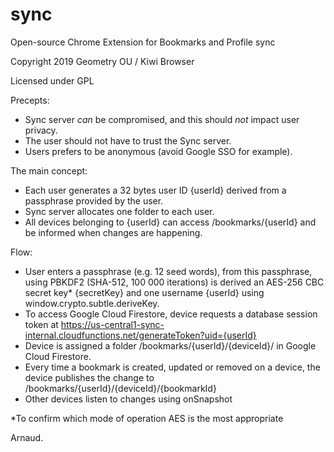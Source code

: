 # sync
Open-source Chrome Extension for Bookmarks and Profile sync

Copyright 2019 Geometry OU / Kiwi Browser

Licensed under GPL

Precepts:
  - Sync server *can* be compromised, and this should *not* impact user privacy.
  - The user should not have to trust the Sync server.
  - Users prefers to be anonymous (avoid Google SSO for example).

The main concept:
  - Each user generates a 32 bytes user ID {userId} derived from a passphrase provided by the user.
  - Sync server allocates one folder to each user.
  - All devices belonging to {userId} can access /bookmarks/{userId} and be informed when changes are happening.

Flow:
  - User enters a passphrase (e.g. 12 seed words), from this passphrase, using PBKDF2 (SHA-512, 100 000 iterations) is derived an AES-256 CBC secret key* {secretKey} and one username {userId} using window.crypto.subtle.deriveKey.
  - To access Google Cloud Firestore, device requests a database session token at https://us-central1-sync-internal.cloudfunctions.net/generateToken?uid={userId}
  - Device is assigned a folder /bookmarks/{userId}/{deviceId}/ in Google Cloud Firestore.
  - Every time a bookmark is created, updated or removed on a device, the device publishes the change to /bookmarks/{userId}/{deviceId}/{bookmarkId}
  - Other devices listen to changes using onSnapshot


*To confirm which mode of operation AES is the most appropriate

Arnaud.
